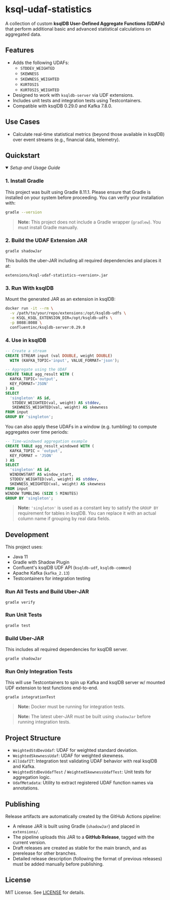 # ksql-udaf-statistics

A collection of custom **ksqlDB User-Defined Aggregate Functions (UDAFs)** that perform additional basic and advanced statistical calculations on aggregated data.

## Features

- Adds the following UDAFs:
  - `STDDEV_WEIGHTED`
  - `SKEWNESS`
  - `SKEWNESS_WEIGHTED`
  - `KURTOSIS`
  - `KURTOSIS_WEIGHTED`
- Designed to work with `ksqldb-server` via UDF extensions.
- Includes unit tests and integration tests using Testcontainers.
- Compatible with ksqlDB 0.29.0 and Kafka 7.8.0.

## Use Cases

- Calculate real-time statistical metrics (beyond those available in ksqlDB) over event streams (e.g., financial data, telemetry).

## Quickstart
<details open>
<summary><em>Setup and Usage Guide</em></summary> 
  
### 1. Install Gradle
This project was built using Gradle 8.11.1. Please ensure that Gradle is installed on your system before proceeding.
You can verify your installation with:
```bash
gradle --version
```
> **Note:** This project does not include a Gradle wrapper (```gradlew```). You must install Gradle manually.

### 2. Build the UDAF Extension JAR

```
gradle shadowJar
```

This builds the uber-JAR including all required dependencies and places it at:

```
extensions/ksql-udaf-statistics-<version>.jar
```

### 3. Run With ksqlDB

Mount the generated JAR as an extension in ksqlDB:

```bash
docker run -it --rm \
  -v /path/to/your/repo/extensions:/opt/ksqldb-udfs \
  -e KSQL_KSQL_EXTENSION_DIR=/opt/ksqldb-udfs \
  -p 8088:8088 \
  confluentinc/ksqldb-server:0.29.0
```

### 4. Use in ksqlDB

```sql
-- Create a stream
CREATE STREAM input (val DOUBLE, weight DOUBLE)
  WITH (KAFKA_TOPIC='input', VALUE_FORMAT='json');

-- Aggregate using the UDAF
CREATE TABLE agg_result WITH (
  KAFKA_TOPIC='output',
  KEY_FORMAT='JSON'
) AS
SELECT
  'singleton' AS id,
   STDDEV_WEIGHTED(val, weight) AS stddev,
   SKEWNESS_WEIGHTED(val, weight) AS skewness
FROM input
GROUP BY 'singleton';
```
You can also apply these UDAFs in a window (e.g. tumbling) to compute aggregates over time periods:
```sql
-- Time-windowed aggregation example
CREATE TABLE agg_result_windowed WITH (
  KAFKA_TOPIC = 'output',
  KEY_FORMAT = 'JSON'
) AS
SELECT
  'singleton' AS id,
  WINDOWSTART AS window_start,
  STDDEV_WEIGHTED(val, weight) AS stddev,
  SKEWNESS_WEIGHTED(val, weight) AS skewness
FROM input
WINDOW TUMBLING (SIZE 5 MINUTES)
GROUP BY 'singleton';
```
> **Note:** ```'singleton'``` is used as a constant key to satisfy the ```GROUP BY``` requirement for tables in ksqlDB. You can replace it with an actual column name if grouping by real data fields.
</details>

## Development

This project uses:

- Java 11
- Gradle with Shadow Plugin
- Confluent's ksqlDB UDF API (`ksqldb-udf`, `ksqldb-common`)
- Apache Kafka (`kafka_2.13`)
- Testcontainers for integration testing

### Run All Tests and Build Uber-JAR
```
gradle verify
```

### Run Unit Tests
```
gradle test
```

### Build Uber-JAR
This includes all required dependencies for ksqlDB server.
```
gradle shadowJar
```

### Run Only Integration Tests
This will use Testcontainers to spin up Kafka and ksqlDB server w/ mounted UDF extension to test functions end-to-end.
```
gradle integrationTest
```

> **Note:** Docker must be running for integration tests.

> **Note:** The latest uber-JAR must be built using ```shadowJar``` before running integration tests.

## Project Structure

- `WeightedStdDevUdaf`: UDAF for weighted standard deviation.
- `WeightedSkewnessUdaf`: UDAF for weighted skewness.
- `AllUdafIT`: Integration test validating UDAF behavior with real ksqlDB and Kafka.
- `WeightedStdDevUdafTest` / `WeightedSkewnessUdafTest`: Unit tests for aggregation logic.
- `UdafMetadata`: Utility to extract registered UDAF function names via annotations.

## Publishing

Release artifacts are automatically created by the GitHub Actions pipeline:
- A release JAR is built using Gradle (```shadowJar```) and placed in ```extensions/```.
- The pipeline uploads this JAR to a **GitHub Release**, tagged with the current version.
- Draft releases are created as stable for the main branch, and as prerelease for other branches.
- Detailed release description (following the format of previous releases) must be added manually before publishing.

## License

MIT License. See [LICENSE](./LICENSE) for details.
